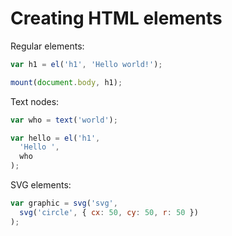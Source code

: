 # Creating HTML elements
Regular elements:
```js
var h1 = el('h1', 'Hello world!');

mount(document.body, h1);
```
Text nodes:
```js
var who = text('world');

var hello = el('h1',
  'Hello ',
  who
);
```
SVG elements:
```js
var graphic = svg('svg', 
  svg('circle', { cx: 50, cy: 50, r: 50 })
);
```
